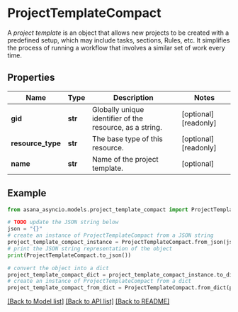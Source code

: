 # ProjectTemplateCompact

A *project template* is an object that allows new projects to be created with a predefined setup, which may include tasks, sections, Rules, etc. It simplifies the process of running a workflow that involves a similar set of work every time.

## Properties

Name | Type | Description | Notes
------------ | ------------- | ------------- | -------------
**gid** | **str** | Globally unique identifier of the resource, as a string. | [optional] [readonly] 
**resource_type** | **str** | The base type of this resource. | [optional] [readonly] 
**name** | **str** | Name of the project template. | [optional] 

## Example

```python
from asana_asyncio.models.project_template_compact import ProjectTemplateCompact

# TODO update the JSON string below
json = "{}"
# create an instance of ProjectTemplateCompact from a JSON string
project_template_compact_instance = ProjectTemplateCompact.from_json(json)
# print the JSON string representation of the object
print(ProjectTemplateCompact.to_json())

# convert the object into a dict
project_template_compact_dict = project_template_compact_instance.to_dict()
# create an instance of ProjectTemplateCompact from a dict
project_template_compact_from_dict = ProjectTemplateCompact.from_dict(project_template_compact_dict)
```
[[Back to Model list]](../README.md#documentation-for-models) [[Back to API list]](../README.md#documentation-for-api-endpoints) [[Back to README]](../README.md)



